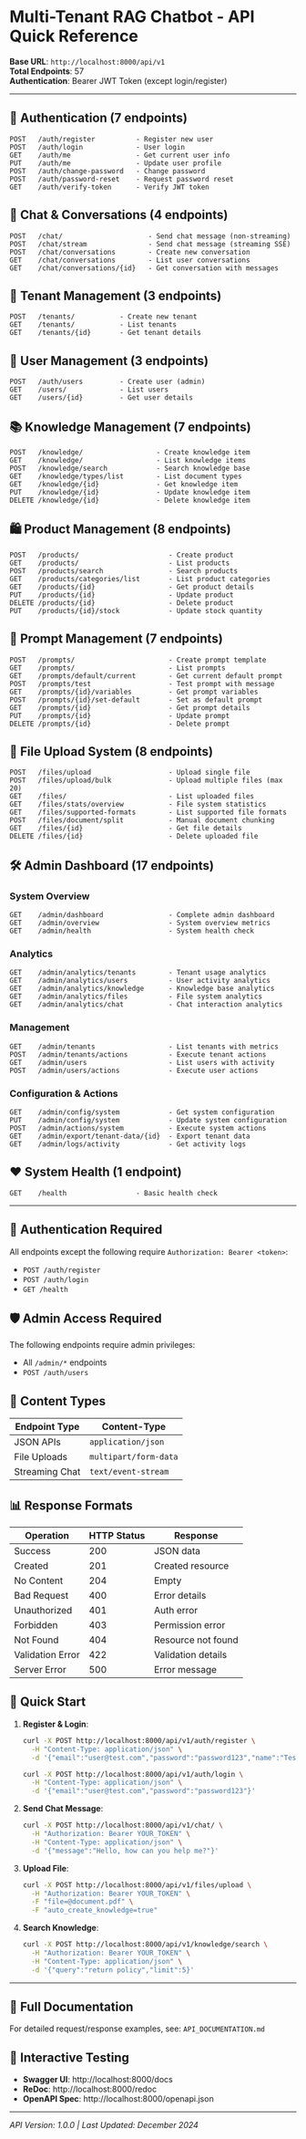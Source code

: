 # Multi-Tenant RAG Chatbot - API Quick Reference

**Base URL**: `http://localhost:8000/api/v1`  
**Total Endpoints**: 57  
**Authentication**: Bearer JWT Token (except login/register)

---

## 🔐 Authentication (7 endpoints)
```
POST   /auth/register          - Register new user
POST   /auth/login             - User login
GET    /auth/me                - Get current user info
PUT    /auth/me                - Update user profile
POST   /auth/change-password   - Change password
POST   /auth/password-reset    - Request password reset
GET    /auth/verify-token      - Verify JWT token
```

## 💬 Chat & Conversations (4 endpoints)
```
POST   /chat/                     - Send chat message (non-streaming)
POST   /chat/stream               - Send chat message (streaming SSE)
POST   /chat/conversations        - Create new conversation
GET    /chat/conversations        - List user conversations
GET    /chat/conversations/{id}   - Get conversation with messages
```

## 🏢 Tenant Management (3 endpoints)
```
POST   /tenants/           - Create new tenant
GET    /tenants/           - List tenants
GET    /tenants/{id}       - Get tenant details
```

## 👥 User Management (3 endpoints)
```
POST   /auth/users         - Create user (admin)
GET    /users/             - List users
GET    /users/{id}         - Get user details
```

## 📚 Knowledge Management (7 endpoints)
```
POST   /knowledge/                  - Create knowledge item
GET    /knowledge/                  - List knowledge items
POST   /knowledge/search            - Search knowledge base
GET    /knowledge/types/list        - List document types
GET    /knowledge/{id}              - Get knowledge item
PUT    /knowledge/{id}              - Update knowledge item
DELETE /knowledge/{id}              - Delete knowledge item
```

## 🛍️ Product Management (8 endpoints)
```
POST   /products/                      - Create product
GET    /products/                      - List products
POST   /products/search                - Search products
GET    /products/categories/list       - List product categories
GET    /products/{id}                  - Get product details
PUT    /products/{id}                  - Update product
DELETE /products/{id}                  - Delete product
PUT    /products/{id}/stock            - Update stock quantity
```

## 🎯 Prompt Management (7 endpoints)
```
POST   /prompts/                       - Create prompt template
GET    /prompts/                       - List prompts
GET    /prompts/default/current        - Get current default prompt
POST   /prompts/test                   - Test prompt with message
GET    /prompts/{id}/variables         - Get prompt variables
POST   /prompts/{id}/set-default       - Set as default prompt
GET    /prompts/{id}                   - Get prompt details
PUT    /prompts/{id}                   - Update prompt
DELETE /prompts/{id}                   - Delete prompt
```

## 📁 File Upload System (8 endpoints)
```
POST   /files/upload                   - Upload single file
POST   /files/upload/bulk              - Upload multiple files (max 20)
GET    /files/                         - List uploaded files
GET    /files/stats/overview           - File system statistics
GET    /files/supported-formats        - List supported file formats
POST   /files/document/split           - Manual document chunking
GET    /files/{id}                     - Get file details
DELETE /files/{id}                     - Delete uploaded file
```

## 🛠️ Admin Dashboard (17 endpoints)

### System Overview
```
GET    /admin/dashboard                - Complete admin dashboard
GET    /admin/overview                 - System overview metrics
GET    /admin/health                   - System health check
```

### Analytics
```
GET    /admin/analytics/tenants        - Tenant usage analytics
GET    /admin/analytics/users          - User activity analytics
GET    /admin/analytics/knowledge      - Knowledge base analytics
GET    /admin/analytics/files          - File system analytics
GET    /admin/analytics/chat           - Chat interaction analytics
```

### Management
```
GET    /admin/tenants                  - List tenants with metrics
POST   /admin/tenants/actions          - Execute tenant actions
GET    /admin/users                    - List users with activity
POST   /admin/users/actions            - Execute user actions
```

### Configuration & Actions
```
GET    /admin/config/system            - Get system configuration
PUT    /admin/config/system            - Update system configuration
POST   /admin/actions/system           - Execute system actions
GET    /admin/export/tenant-data/{id}  - Export tenant data
GET    /admin/logs/activity            - Get activity logs
```

## ❤️ System Health (1 endpoint)
```
GET    /health                 - Basic health check
```

---

## 🔑 Authentication Required

All endpoints except the following require `Authorization: Bearer <token>`:
- `POST /auth/register`
- `POST /auth/login`
- `GET /health`

## 🛡️ Admin Access Required

The following endpoints require admin privileges:
- All `/admin/*` endpoints
- `POST /auth/users`

## 📝 Content Types

| Endpoint Type | Content-Type |
|---------------|--------------|
| JSON APIs | `application/json` |
| File Uploads | `multipart/form-data` |
| Streaming Chat | `text/event-stream` |

## 📊 Response Formats

| Operation | HTTP Status | Response |
|-----------|-------------|----------|
| Success | 200 | JSON data |
| Created | 201 | Created resource |
| No Content | 204 | Empty |
| Bad Request | 400 | Error details |
| Unauthorized | 401 | Auth error |
| Forbidden | 403 | Permission error |
| Not Found | 404 | Resource not found |
| Validation Error | 422 | Validation details |
| Server Error | 500 | Error message |

## 🚀 Quick Start

1. **Register & Login**:
   ```bash
   curl -X POST http://localhost:8000/api/v1/auth/register \
     -H "Content-Type: application/json" \
     -d '{"email":"user@test.com","password":"password123","name":"Test User","company_name":"Test Co"}'
   
   curl -X POST http://localhost:8000/api/v1/auth/login \
     -H "Content-Type: application/json" \
     -d '{"email":"user@test.com","password":"password123"}'
   ```

2. **Send Chat Message**:
   ```bash
   curl -X POST http://localhost:8000/api/v1/chat/ \
     -H "Authorization: Bearer YOUR_TOKEN" \
     -H "Content-Type: application/json" \
     -d '{"message":"Hello, how can you help me?"}'
   ```

3. **Upload File**:
   ```bash
   curl -X POST http://localhost:8000/api/v1/files/upload \
     -H "Authorization: Bearer YOUR_TOKEN" \
     -F "file=@document.pdf" \
     -F "auto_create_knowledge=true"
   ```

4. **Search Knowledge**:
   ```bash
   curl -X POST http://localhost:8000/api/v1/knowledge/search \
     -H "Authorization: Bearer YOUR_TOKEN" \
     -H "Content-Type: application/json" \
     -d '{"query":"return policy","limit":5}'
   ```

---

## 📖 Full Documentation

For detailed request/response examples, see: `API_DOCUMENTATION.md`

## 🔧 Interactive Testing

- **Swagger UI**: http://localhost:8000/docs
- **ReDoc**: http://localhost:8000/redoc
- **OpenAPI Spec**: http://localhost:8000/openapi.json

---

*API Version: 1.0.0 | Last Updated: December 2024* 